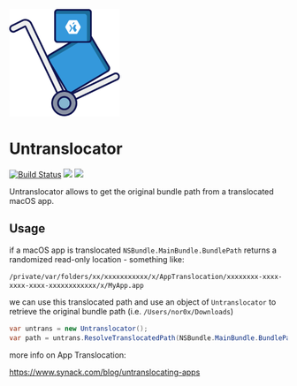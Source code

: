 <img src="https://raw.githubusercontent.com/nor0x/Untranslocator-XMac/main/art/logo.png" width="200px" />

# Untranslocator
[![Build Status](https://nor0x.visualstudio.com/Untranslocator/_apis/build/status/nor0x.Untranslocator-XMac?branchName=main)](https://nor0x.visualstudio.com/Untranslocator/_build/latest?definitionId=9&branchName=main) [![](https://img.shields.io/nuget/vpre/nor0x.Untranslocator.svg)](https://nuget.org/packages/nor0x.Untranslocator)
[![](https://img.shields.io/nuget/dt/nor0x.Untranslocator)](https://nuget.org/packages/nor0x.Untranslocator)

Untranslocator allows to get the original bundle path from a translocated macOS app. 
## Usage
if a macOS app is translocated `NSBundle.MainBundle.BundlePath` returns a randomized read-only location - something like:
```
/private/var/folders/xx/xxxxxxxxxxx/x/AppTranslocation/xxxxxxxx-xxxx-xxxx-xxxx-xxxxxxxxxxxx/x/MyApp.app
```
we can use this translocated path and use an object of `Untranslocator` to retrieve the original bundle path (i.e. `/Users/nor0x/Downloads`)
```cs
var untrans = new Untranslocator();
var path = untrans.ResolveTranslocatedPath(NSBundle.MainBundle.BundlePath);
```

more info on App Translocation:

https://www.synack.com/blog/untranslocating-apps
